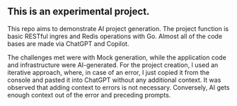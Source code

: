 This is an experimental project.
-----------------------------

This repo aims to demonstrate AI project generation.
The project function is basic RESTful ingres and Redis operations with Go.
Almost all of the code bases are made via ChatGPT and Copilot.

The challenges met were with Mock generation, while the application code and infrastructure were AI-generated. For the project creation, I used an iterative approach, where, in case of an error, I just copied it from the console and pasted it into ChatGPT without any additional context. It was observed that adding context to errors is not necessary. Conversely, AI gets enough context out of the error and preceding prompts.
